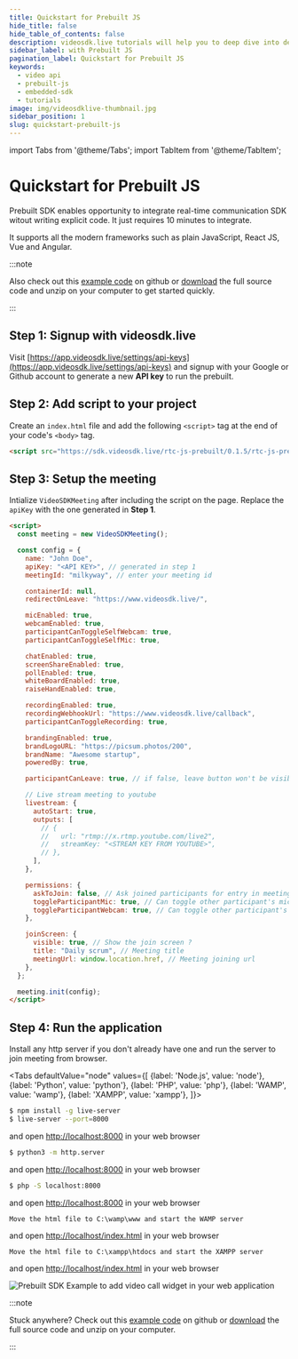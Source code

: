 ```yaml
---
title: Quickstart for Prebuilt JS
hide_title: false
hide_table_of_contents: false
description: videosdk.live tutorials will help you to deep dive into details of all the SDK and API. We tried to include example of all the possible programming langaguges.
sidebar_label: with Prebuilt JS
pagination_label: Quickstart for Prebuilt JS
keywords:
  - video api
  - prebuilt-js
  - embedded-sdk
  - tutorials
image: img/videosdklive-thumbnail.jpg
sidebar_position: 1
slug: quickstart-prebuilt-js
---
```


import Tabs from '@theme/Tabs';
import TabItem from '@theme/TabItem';

# Quickstart for Prebuilt JS

Prebuilt SDK enables opportunity to integrate real-time communication SDK witout writing explicit code. It just requires 10 minutes to integrate.

It supports all the modern frameworks such as plain JavaScript, React JS, Vue and Angular.

:::note

Also check out this [example code](https://github.com/videosdk-live/videosdk-rtc-js-prebuilt-embedded-example) on github or [download](https://github.com/videosdk-live/videosdk-rtc-js-prebuilt-embedded-example/archive/refs/tags/v0.1.0.zip) the full source code and unzip on your computer to get started quickly.

:::

## Step 1: Signup with videosdk.live

Visit [https://app.videosdk.live/settings/api-keys](https://app.videosdk.live/settings/api-keys) and signup with your Google or Github account to generate a new **API key** to run the prebuilt.

## Step 2: Add script to your project

Create an `index.html` file and add the following `<script>` tag at the end of your code's `<body>` tag.

```html title="index.html"
<script src="https://sdk.videosdk.live/rtc-js-prebuilt/0.1.5/rtc-js-prebuilt.js"></script>
```

## Step 3: Setup the meeting

Intialize `VideoSDKMeeting` after including the script on the page. Replace the `apiKey` with the one generated in **Step 1**.

```html title="index.html"
<script>
  const meeting = new VideoSDKMeeting();

  const config = {
    name: "John Doe",
    apiKey: "<API KEY>", // generated in step 1
    meetingId: "milkyway", // enter your meeting id

    containerId: null,
    redirectOnLeave: "https://www.videosdk.live/",

    micEnabled: true,
    webcamEnabled: true,
    participantCanToggleSelfWebcam: true,
    participantCanToggleSelfMic: true,

    chatEnabled: true,
    screenShareEnabled: true,
    pollEnabled: true,
    whiteBoardEnabled: true,
    raiseHandEnabled: true,

    recordingEnabled: true,
    recordingWebhookUrl: "https://www.videosdk.live/callback",
    participantCanToggleRecording: true,

    brandingEnabled: true,
    brandLogoURL: "https://picsum.photos/200",
    brandName: "Awesome startup",
    poweredBy: true,

    participantCanLeave: true, // if false, leave button won't be visible

    // Live stream meeting to youtube
    livestream: {
      autoStart: true,
      outputs: [
        // {
        //   url: "rtmp://x.rtmp.youtube.com/live2",
        //   streamKey: "<STREAM KEY FROM YOUTUBE>",
        // },
      ],
    },

    permissions: {
      askToJoin: false, // Ask joined participants for entry in meeting
      toggleParticipantMic: true, // Can toggle other participant's mic
      toggleParticipantWebcam: true, // Can toggle other participant's webcam
    },

    joinScreen: {
      visible: true, // Show the join screen ?
      title: "Daily scrum", // Meeting title
      meetingUrl: window.location.href, // Meeting joining url
    },
  };

  meeting.init(config);
</script>
```

## Step 4: Run the application

Install any http server if you don't already have one and run the server to join meeting from browser.

<Tabs
defaultValue="node"
values={[
{label: 'Node.js', value: 'node'},
{label: 'Python', value: 'python'},
{label: 'PHP', value: 'php'},
{label: 'WAMP', value: 'wamp'},
{label: 'XAMPP', value: 'xampp'},
]}>
<TabItem value="node">

```bash
$ npm install -g live-server
$ live-server --port=8000
```

and open [http://localhost:8000](http://localhost:8000) in your web browser

</TabItem>
<TabItem value="python">

```bash
$ python3 -m http.server
```

and open [http://localhost:8000](http://localhost:8000) in your web browser

</TabItem>
<TabItem value="php">

```bash
$ php -S localhost:8000
```

and open [http://localhost:8000](http://localhost:8000) in your web browser

</TabItem>
<TabItem value="wamp">

```
Move the html file to C:\wamp\www and start the WAMP server
```

and open [http://localhost/index.html](http://localhost/index.html) in your web browser

</TabItem>
<TabItem value="xampp">

```
Move the html file to C:\xampp\htdocs and start the XAMPP server
```

and open [http://localhost/index.html](http://localhost/index.html) in your web browser

</TabItem>
</Tabs>

![Prebuilt SDK Example to add video call widget in your web application](/img/tutorial/integrate-it-anywhere.jpg)

:::note

Stuck anywhere? Check out this [example code](https://github.com/videosdk-live/videosdk-rtc-js-prebuilt-embedded-example) on github or [download](https://github.com/videosdk-live/videosdk-rtc-js-prebuilt-embedded-example/archive/refs/tags/v0.1.0.zip) the full source code and unzip on your computer.

:::
